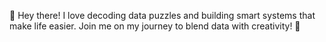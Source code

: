 👋 Hey there! I love decoding data puzzles and building smart systems that make life easier. Join me on my journey to blend data with creativity! 🚀

